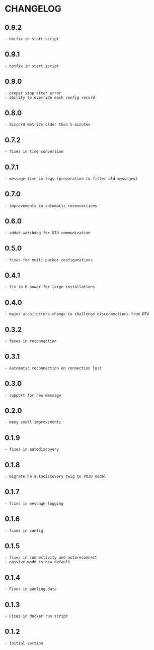 # CHANGELOG

## 0.9.2
    - hotfix in start script

## 0.9.1
    - hotfix in start script

## 0.9.0
    - proper stop after error
    - ability to override each config record

## 0.8.0
    - discard metrics older than 5 minutes

## 0.7.2

    - fixes in time conversion

## 0.7.1

    - message time in logs (preparation to filter old messages)

## 0.7.0

    - improvements in automatic reconnections

## 0.6.0

    - added watchdog for DTU communication

## 0.5.0

    - fixes for multi packet configurations

## 0.4.1

    - fix in 0 power for large installations

## 0.4.0

    - major architecture change to challenge disconnections from DTU

## 0.3.2

    - fexes in reconnection

## 0.3.1

    - automatic reconnection on connection lost

## 0.3.0

    - support for new message

## 0.2.0

    - many small improvements

## 0.1.9

    - fixes in autodiscovery

## 0.1.8

    - migrate ha autodiscovery twig to POJO model

## 0.1.7

    - fixes in message logging

## 0.1.6

    - fixes in config

## 0.1.5

    - fixes in connectivity and autoreconnect
    - passive mode is now default

## 0.1.4
 
    - Fixes in pooling data

## 0.1.3

    - Fixes in docker run script

## 0.1.2

    - Initial version
